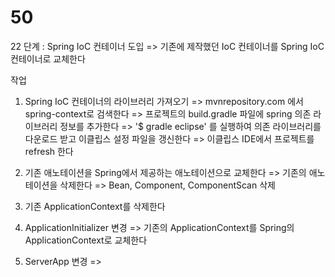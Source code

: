 # 50

22 단계 : Spring IoC 컨테이너 도입
=> 기존에 제작했던 IoC 컨테이너를 Spring IoC 컨테이너로 교체한다


작업
1) Spring IoC 컨테이너의 라이브러리 가져오기
   => mvnrepository.com 에서 spring-context로 검색한다
   => 프로젝트의 build.gradle 파일에 spring 의존 라이브러리 정보를 추가한다
   => '$ gradle eclipse' 를 실행하여 의존 라이브러리를 다운로드 받고
       이클립스 설정 파일을 갱신한다
   => 이클립스 IDE에서 프로젝트를 refresh 한다
      
2) 기존 애노테이션을 Spring에서 제공하는 애노테이션으로 교체한다
   => 기존의 애노테이션을 삭제한다
   => Bean, Component, ComponentScan 삭제

3) 기존 ApplicationContext를 삭제한다
  
4) ApplicationInitializer 변경
  => 기존의 ApplicationContext를 Spring의 ApplicationContext로 교체한다

5) ServerApp 변경
  => 
  
  
  
  
  